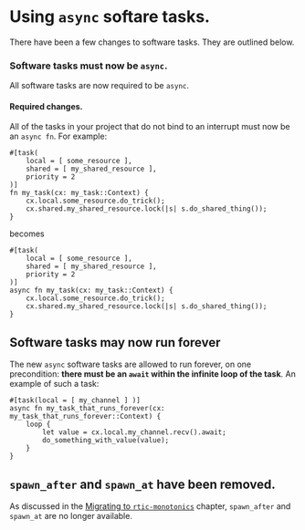 # Using `async` softare tasks.

There have been a few changes to software tasks. They are outlined below.

### Software tasks must now be `async`.

All software tasks are now required to be `async`.

#### Required changes.

All of the tasks in your project that do not bind to an interrupt must now be an `async fn`. For example:

``` rust,noplayground
#[task(
    local = [ some_resource ],
    shared = [ my_shared_resource ],
    priority = 2
)]
fn my_task(cx: my_task::Context) {
    cx.local.some_resource.do_trick();
    cx.shared.my_shared_resource.lock(|s| s.do_shared_thing());
}
```

becomes

``` rust,noplayground
#[task(
    local = [ some_resource ],
    shared = [ my_shared_resource ],
    priority = 2
)]
async fn my_task(cx: my_task::Context) {
    cx.local.some_resource.do_trick();
    cx.shared.my_shared_resource.lock(|s| s.do_shared_thing());
}
```

## Software tasks may now run forever

The new `async` software tasks are allowed to run forever, on one precondition: **there must be an `await` within the infinite loop of the task**. An example of such a task:

``` rust,noplayground
#[task(local = [ my_channel ] )]
async fn my_task_that_runs_forever(cx: my_task_that_runs_forever::Context) {
    loop {
        let value = cx.local.my_channel.recv().await;
        do_something_with_value(value);
    }
}
```

## `spawn_after` and `spawn_at` have been removed.

As discussed in the [Migrating to `rtic-monotonics`](./monotonics.md) chapter, `spawn_after` and `spawn_at` are no longer available.
